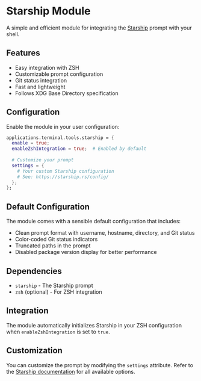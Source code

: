 # Starship Module

A simple and efficient module for integrating the [Starship](https://starship.rs/) prompt with your shell.

## Features

- Easy integration with ZSH
- Customizable prompt configuration
- Git status integration
- Fast and lightweight
- Follows XDG Base Directory specification

## Configuration

Enable the module in your user configuration:

```nix
applications.terminal.tools.starship = {
  enable = true;
  enableZshIntegration = true;  # Enabled by default
  
  # Customize your prompt
  settings = {
    # Your custom Starship configuration
    # See: https://starship.rs/config/
  };
};
```

## Default Configuration

The module comes with a sensible default configuration that includes:

- Clean prompt format with username, hostname, directory, and Git status
- Color-coded Git status indicators
- Truncated paths in the prompt
- Disabled package version display for better performance

## Dependencies

- `starship` - The Starship prompt
- `zsh` (optional) - For ZSH integration

## Integration

The module automatically initializes Starship in your ZSH configuration when `enableZshIntegration` is set to `true`.

## Customization

You can customize the prompt by modifying the `settings` attribute. Refer to the [Starship documentation](https://starship.rs/config/) for all available options.
